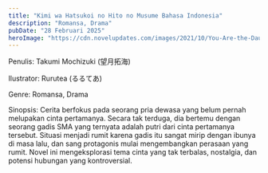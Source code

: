 ```yaml
---
title: "Kimi wa Hatsukoi no Hito no Musume Bahasa Indonesia"
description: "Romansa, Drama"
pubDate: "28 Februari 2025"
heroImage: "https://cdn.novelupdates.com/images/2021/10/You-Are-the-Daughter-of-My-First-Love_1635228055.jpg"
---
```


Penulis: Takumi Mochizuki (望月拓海)

Ilustrator: Rurutea (るるてあ)

Genre: Romansa, Drama

Sinopsis: Cerita berfokus pada seorang pria dewasa yang belum pernah melupakan cinta pertamanya. Secara tak terduga, dia bertemu dengan seorang gadis SMA yang ternyata adalah putri dari cinta pertamanya tersebut. Situasi menjadi rumit karena gadis itu sangat mirip dengan ibunya di masa lalu, dan sang protagonis mulai mengembangkan perasaan yang rumit. Novel ini mengeksplorasi tema cinta yang tak terbalas, nostalgia, dan potensi hubungan yang kontroversial.
